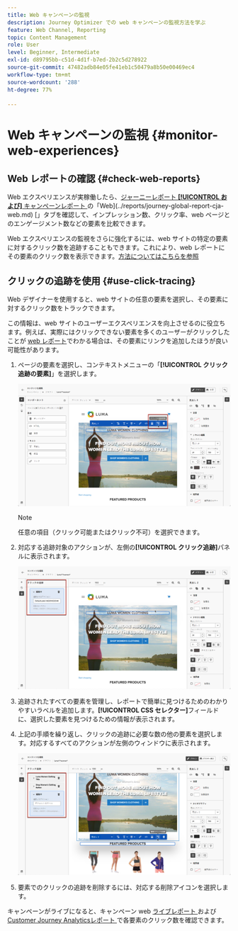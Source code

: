 ```yaml
---
title: Web キャンペーンの監視
description: Journey Optimizer での web キャンペーンの監視方法を学ぶ
feature: Web Channel, Reporting
topic: Content Management
role: User
level: Beginner, Intermediate
exl-id: d89795bb-c51d-4d1f-b7ed-2b2c5d278922
source-git-commit: 47482adb84e05fe41eb1c50479a8b50e00469ec4
workflow-type: tm+mt
source-wordcount: '288'
ht-degree: 77%

---
```


# Web キャンペーンの監視 {#monitor-web-experiences}

## Web レポートの確認 {#check-web-reports}

Web エクスペリエンスが実稼働したら、[ジャーニーレポート **[!UICONTROL および]** キャンペーンレポート ](../reports/campaign-global-report-cja-web.md) の「Web](../reports/journey-global-report-cja-web.md) [」タブを確認して、インプレッション数、クリック率、web ページとのエンゲージメント数などの要素を比較できます。

<!--You can check the **[!UICONTROL Web]** tab of the campaign reports. Learn more on the campaign web [live report](../reports/campaign-live-report.md#web-tab) and [global report](../reports/campaign-global-report-cja.md#web).-->

Web エクスペリエンスの監視をさらに強化するには、web サイトの特定の要素に対するクリック数を追跡することもできます。これにより、web レポートにその要素のクリック数を表示できます。[方法についてはこちらを参照](#use-click-tracing)

## クリックの追跡を使用 {#use-click-tracing}

Web デザイナーを使用すると、web サイトの任意の要素を選択し、その要素に対するクリック数をトラックできます。

この情報は、web サイトのユーザーエクスペリエンスを向上させるのに役立ちます。例えば、実際にはクリックできない要素を多くのユーザーがクリックしたことが [web レポート](../reports/campaign-global-report-cja-web.md)でわかる場合は、その要素にリンクを追加したほうが良い可能性があります。

1. ページの要素を選択し、コンテキストメニューの「**[!UICONTROL クリック追跡の要素]**」を選択します。

   ![](assets/web-designer-click-track.png)

   >[!NOTE]
   >
   >任意の項目（クリック可能またはクリック不可）を選択できます。

1. 対応する追跡対象のアクションが、左側の&#x200B;**[!UICONTROL クリック追跡]**&#x200B;パネルに表示されます。

   ![](assets/web-designer-click-track-pane.png)

1. 追跡されたすべての要素を管理し、レポートで簡単に見つけるためのわかりやすいラベルを追加します。**[!UICONTROL CSS セレクター]**&#x200B;フィールドに、選択した要素を見つけるための情報が表示されます。

1. 上記の手順を繰り返し、クリックの追跡に必要な数の他の要素を選択します。対応するすべてのアクションが左側のウィンドウに表示されます。

   ![](assets/web-designer-click-tracking-actions.png)

1. 要素でのクリックの追跡を削除するには、対応する削除アイコンを選択します。

キャンペーンがライブになると、キャンペーン web [ ライブレポート ](../reports/campaign-live-report.md#web-tab) および [Customer Journey Analyticsレポート ](../reports/campaign-global-report-cja-web.md) で各要素のクリック数を確認できます。
